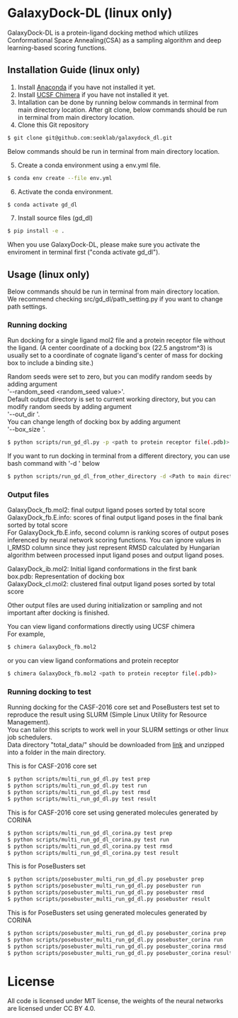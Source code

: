 # GalaxyDock-DL (linux only)
GalaxyDock-DL is a protein-ligand docking method which utilizes Conformational Space Annealing(CSA) as a sampling algorithm and deep learning-based scoring functions.

## Installation Guide (linux only)
1. Install [Anaconda](https://www.anaconda.com/products/individual) if you have not installed it yet.<br/>
2. Install [UCSF Chimera](https://www.cgl.ucsf.edu/chimera/download.html) if you have not installed it yet.<br/>
3. Intallation can be done by running below commands in terminal from main directory location. After git clone, below commands should be run in terminal from main directory location.<br/>
4. Clone this Git repository<br/>

```bash
$ git clone git@github.com:seoklab/galaxydock_dl.git
```

Below commands should be run in terminal from main directory location.<br/>

5. Create a conda environment using a env.yml file.<br/>

```bash
$ conda env create --file env.yml
```

6. Activate the conda environment.<br/>

```bash
$ conda activate gd_dl
```

7. Install source files (gd_dl)<br/>

```bash
$ pip install -e .
```

When you use GalaxyDock-DL, please make sure you activate the enviroment in terminal first ("conda activate gd_dl").<br/>

## Usage (linux only)
Below commands should be run in terminal from main directory location.<br/>
We recommend checking src/gd_dl/path_setting.py if you want to change path settings.<br/>

### Running docking
Run docking for a single ligand mol2 file and a protein receptor file without the ligand. (A center coordinate of a docking box (22.5 angstrom^3) is usually set to a coordinate of cognate ligand's center of mass for docking box to include a binding site.)<br/>

Random seeds were set to zero, but you can modify random seeds by adding argument<br/>
'--random_seed <random_seed value>'.<br/>
Default output directory is set to current working directory, but you can modify random seeds by adding argument <br/>
'--out_dir <location of output directory>'.<br/>
You can change length of docking box by adding argument <br/>
'--box_size <box size value in angstrom>'.<br/>

```bash
$ python scripts/run_gd_dl.py -p <path to protein receptor file(.pdb)> -l <path to ligand file(.mol2)> -x <center x coordinate of a docking box> -y <center y coordinate of a docking box> -z <center z coordinate of a docking box>
```

If you want to run docking in terminal from a different directory, you can use bash command with '-d <location of main directory>' below<br/>
```bash
$ python scripts/run_gd_dl_from_other_directory -d <Path to main directory> -p <path to protein receptor file(.pdb)> -l <path to ligand file(.mol2)> -x <center x coordinate of a docking box> -y <center y coordinate of a docking box> -z <center z coordinate of a docking box>
```

### Output files
GalaxyDock_fb.mol2: final output ligand poses sorted by total score<br/>
GalaxyDock_fb.E.info: scores of final output ligand poses in the final bank sorted by total score<br/>
For GalaxyDock_fb.E.info, second column is ranking scores of output poses inferenced by neural network scoring functions. You can ignore values in l_RMSD column since they just represent RMSD calculated by Hungarian algorithm between processed input ligand poses and output ligand poses.<br/>

GalaxyDock_ib.mol2: Initial ligand conformations in the first bank<br/>
box.pdb: Representation of docking box<br/>
GalaxyDock_cl.mol2: clustered final output ligand poses sorted by total score<br/>

Other output files are used during initialization or sampling and not important after docking is finished.<br/>

You can view ligand conformations directly using UCSF chimera<br/>
For example,
```bash
$ chimera GalaxyDock_fb.mol2
```

or you can view ligand conformations and protein receptor
```bash
$ chimera GalaxyDock_fb.mol2 <path to protein receptor file(.pdb)>
```

### Running docking to test

Running docking for the CASF-2016 core set and PoseBusters test set to reproduce the result using SLURM (Simple Linux Utility for Resource Management).<br/>
You can tailor this scripts to work well in your SLURM settings or other linux job schedulers.<br/>
Data directory "total_data/" should be downloaded from [link]() and unzipped into a folder in the main directory.<br/>

This is for CASF-2016 core set
```bash
$ python scripts/multi_run_gd_dl.py test prep
$ python scripts/multi_run_gd_dl.py test run
$ python scripts/multi_run_gd_dl.py test rmsd
$ python scripts/multi_run_gd_dl.py test result
```

This is for CASF-2016 core set using generated molecules generated by CORINA
```bash
$ python scripts/multi_run_gd_dl_corina.py test prep
$ python scripts/multi_run_gd_dl_corina.py test run
$ python scripts/multi_run_gd_dl_corina.py test rmsd
$ python scripts/multi_run_gd_dl_corina.py test result
```

This is for PoseBusters set
```bash
$ python scripts/posebuster_multi_run_gd_dl.py posebuster prep
$ python scripts/posebuster_multi_run_gd_dl.py posebuster run
$ python scripts/posebuster_multi_run_gd_dl.py posebuster rmsd
$ python scripts/posebuster_multi_run_gd_dl.py posebuster result
```

This is for PoseBusters set using generated molecules generated by CORINA
```bash
$ python scripts/posebuster_multi_run_gd_dl.py posebuster_corina prep
$ python scripts/posebuster_multi_run_gd_dl.py posebuster_corina run
$ python scripts/posebuster_multi_run_gd_dl.py posebuster_corina rmsd
$ python scripts/posebuster_multi_run_gd_dl.py posebuster_corina result
```

# License

All code is licensed under MIT license, the weights of the neural networks are licensed under CC BY 4.0.